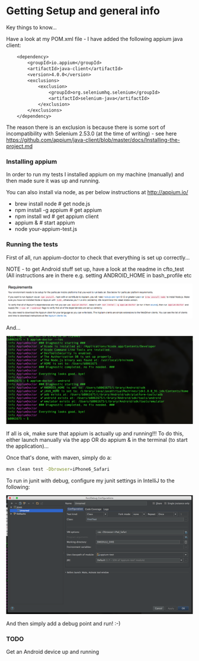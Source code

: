 # Getting Setup and general info

Key things to know...

Have a look at my POM.xml file - I have added the following appium java client:

        <dependency>
            <groupId>io.appium</groupId>
            <artifactId>java-client</artifactId>
            <version>4.0.0</version>
            <exclusions>
                <exclusion>
                    <groupId>org.seleniumhq.selenium</groupId>
                    <artifactId>selenium-java</artifactId>
                </exclusion>
            </exclusions>
        </dependency>

The reason there is an exclusion is because there is some sort of incompatibility with Selenium 2.53.0 (at the time of writing) - see here https://github.com/appium/java-client/blob/master/docs/Installing-the-project.md

### Installing appium

In order to run my tests I installed appium on my machine (manually) and then made sure it was up and running.

You can also install via node, as per below instructions at http://appium.io/

- brew install node      # get node.js
- npm install -g appium  # get appium
- npm install wd         # get appium client
- appium &               # start appium
- node your-appium-test.js

### Running the tests

First of all, run appium-doctor to check that everything is set up correctly...

NOTE - to get Android stuff set up, have a look at the readme in cfto_test (All instructions are in there e.g. setting ANDROID_HOME in bash_profile etc
 
![photo](readme_images/run_appium_doctor.png)

And...

![photo](readme_images/appium_doctor_results.png)

If all is ok, make sure that appium is actually up and running!!! To do this, either launch manually via the app OR do appium & in the terminal (to start the application)...

Once that's done, with maven, simply do a:

```sh
mvn clean test -Dbrowser=iPhone6_Safari
```

To run in junit with debug, configure my junit settings in IntelliJ to the following:

![photo](readme_images/junit_intellij_configuration.png)

And then simply add a debug point and run! :-)



### TODO

Get an Android device up and running